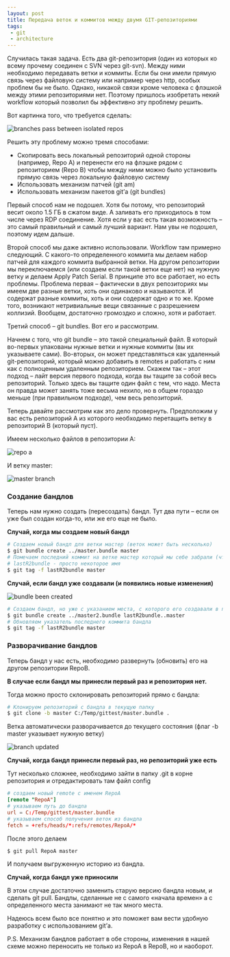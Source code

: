 ```yaml
---
layout: post
title: Передача веток и коммитов между двумя GIT-репозиториями
tags:
 - git
 - architecture
---
```


Случилась такая задача. Есть два git-репозитория (один из которых ко всему прочему соединен с SVN через git-svn). Между ними необходимо передавать ветки и коммиты. Если бы они имели прямую связь через файловую систему или например через http, особых проблем бы не было. Однако, никакой связи кроме человека с флэшкой между этими репозиториями нет. Поэтому пришлось изобретать некий workflow который позволил бы эффективно эту проблему решить.

Вот картинка того, что требуется сделать:

![branches pass between isolated repos](/media/images/branches-pass/git.bundle.exchange.01.png)

Решить эту проблему можно тремя способами:

 - Скопировать весь локальный репозиторий одной стороны (например, Repo A) и перенести его на флэшке рядом с репозиторием (Repo B) чтобы между ними можно было установить прямую связь через локальную файловую систему
 - Использовать механизм патчей (git am)
 - Использовать механизм пакетов git’а (git bundles)

Первый способ нам не подошел. Хотя бы потому, что репозиторий весит около 1.5 ГБ в сжатом виде. А заливать его приходилось в том числе через RDP соединение. Хотя если у вас есть такая возможность – это самый правильный и самый лучший вариант. Нам увы не подошел, поэтому идем дальше.

Второй способ мы даже активно использовали. Workflow там примерно следующий. С какого-то определенного коммита мы делаем набор патчей для каждого коммита выбранной ветки. На другом репозитории мы переключаемся (или создаем если такой ветки еще нет) на нужную ветку и делаем Apply Patch Serial. В принципе это все работает, но есть проблемы. Проблема первая – фактически в двух репозиториях мы имеем две разные ветки, хоть они одинаково и называются. И содержат разные коммиты, хоть и они содержат одно и то же. Кроме того, возникают нетривиальные вещи связанные с разрешением коллизий. Вообщем, достаточно громоздко и сложно, хотя и работает.

Третий способ – git bundles. Вот его и рассмотрим.

Начнем с того, что git bundle – это такой специальный файл. В который во-первых упакованы нужные ветки и нужные коммиты (вы их указываете сами). Во-вторых, он может представляться как удаленный git-репозиторий, который можно добавить в remotes и работать с ним как с полноценным удаленным репозиторием. Скажем так – этот подход – лайт версия первого подхода, когда вы тащите за собой весь репозиторий. Только здесь вы тащите один файл с тем, что надо. Места он правда может занять тоже весьма нехило, но в общем гораздо меньше (при правильном подходе), чем весь репозиторий.

Теперь давайте рассмотрим как это дело провернуть. Предположим у вас есть репозиторий A из которого необходимо перетащить ветку в репозиторий B (который пуст).

Имеем несколько файлов в репозитории A:

![repo a](/media/images/branches-pass/RepoA.jpg)

И ветку master:

![master branch](/media/images/branches-pass/RepoAHistory.jpg)

### Создание бандлов

Теперь нам нужно создать (пересоздать) бандл. Тут два пути – если он уже был создан когда-то, или же его еще не было.

**Случай, когда мы создаем новый бандл**

``` bash
# Создаем новый бандл для ветки мастер (веток может быть несколько)
$ git bundle create ../master.bundle master
# Помечаем последний коммит на ветке мастер который мы себе забрали (чтобы в следующий раз не тащить все)
# lastR2bundle - просто некоторое имя
$ git tag -f lastR2bundle master
```

**Случай, если бандл уже создавали (и появились новые изменения)**

![bundle been created](/media/images/branches-pass/RepoAHistoryUpdated.jpg)

``` bash
# Создаем бандл, но уже с указанием места, с которого его создавали в предыдущий раз
$ git bundle create ../master2.bundle lastR2bundle..master
# Обновляем указатель последнего коммита бандла
$ git tag -f lastR2bundle master
```

### Разворачивание бандлов

Теперь бандл у нас есть, необходимо развернуть (обновить) его на другом репозитории RepoB.

**В случае если бандл мы принесли первый раз и репозитория нет.**

Тогда можно просто склонировать репозиторий прямо с бандла:

``` bash
# Клонируем репозиторий с бандла в текущую папку
$ git clone -b master C:/Temp/gittest/master.bundle .
```

Ветка автоматически разворачивается до текущего состояния (флаг -b master указывает нужную ветку)

![branch updated](/media/images/branches-pass/RepoB_ClonedFromBundle.jpg)

**Случай, когда бандл принесли первый раз, но репозиторий уже есть**

Тут несколько сложнее, необходимо зайти в папку .git в корне репозитория и отредактировать там файл config

``` conf
# создаем новый remote с именем RepoA
[remote "RepoA"]
# указываем путь до бандла
url = C:/Temp/gittest/master.bundle
# указываем способ получения веток из бандла
fetch = +refs/heads/*:refs/remotes/RepoA/*
```

После этого делаем

``` bash
$ git pull RepoA master
```

И получаем выгруженную историю из бандла.

**Случай, когда бандл уже приносили**

В этом случае достаточно заменить старую версию бандла новым, и сделать git pull. Бандлы, сделанные не с самого «начала времен» а с определенного места занимают не так много места.

Надеюсь всем было все понятно и это поможет вам вести удобную разработку с использованием git’а.

P.S. Механизм бандлов работает в обе стороны, изменения в нашей схеме можно переносить не только из RepoA в RepoB, но и наоборот.
